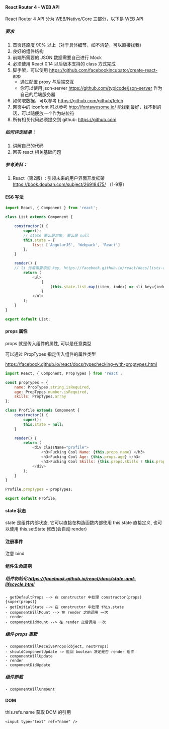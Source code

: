 #### React Router 4 - WEB API
React Router 4 API 分为 WEB/Native/Core 三部分，以下是 WEB API

##### 要求

1. 首页还原度 90% 以上（对于具体细节，如不清楚，可以直接找我）
2. 良好的组件结构
3. 前端所需要的 JSON 数据需要自己进行 Mock
4. 必须使用 React 0.14 以后版本支持的 class 方式完成
5. 脚手架，可以使用 https://github.com/facebookincubator/create-react-app
    - 通过配置 proxy 与后端交互
    - 你可以使用 json-server https://github.com/typicode/json-server 作为自己的后端服务器
6. 如何取数据，可以参考 https://github.com/github/fetch
7. 网页中的 iconfont 可以参考 http://fontawesome.io/ 能找到最好，找不到的话，可以随便放一个作为站位符
8. 所有相关代码必须提交到 github: https://github.com

##### 如何评定结果：

1. 讲解自己的代码
2. 回答 react 相关基础问题

##### 参考资料：

1. React（第2版）: 引领未来的用户界面开发框架 https://book.douban.com/subject/26918475/ （1-9章）

#### ES6 写法
```js
import React, { Component } from 'react';

class List extends Component {

	constructor() {
		super();
		// state 要么是对象, 要么是 null
		this.state = {
			list: ['AngularJS', 'Webpack', 'React']
		};
	}

	render() {
	// li 元素需要添加 key, https://facebook.github.io/react/docs/lists-and-keys.html#keys
		return (
			<ul>
				{
					(this.state.list.map((item, index) => <li key={index}> {item} </li>))
				}
			</ul>
		);
	}
}

export default List;

```

#### props 属性

props 就是传入组件的属性, 可以是任意类型

可以通过 PropTypes 指定传入组件的属性类型

https://facebook.github.io/react/docs/typechecking-with-proptypes.html

```js
import React, { Component, PropTypes } from 'react';

const propTypes = {
	name: PropTypes.string.isRequired,
	age: PropTypes.number.isRequired,
	skills: PropTypes.array
};

class Profile extends Component {
	constructor() {
		super();
		this.state = null;
	}

	render() {
		return (
			<div className="profile">
				<h3>Fucking Cool Name: {this.props.name} </h3>
				<h3>Fucking Cool Age: {this.props.age} </h3>
				<h3>Fucking Cool Skills: {this.props.skills ? this.props.skills.join(',') : 'No Skills'} </h3>
			</div>
		);
	}
}

Profile.propTypes = propTypes;

export default Profile;

```

#### state 状态

state 是组件内部状态, 它可以直接在构造函数内部使用 this.state 直接定义, 也可以使用 this.setState 修改(会自动 render)

#### 注册事件

注意 bind


#### 组件生命周期

##### 组件初始化 https://facebook.github.io/react/docs/state-and-lifecycle.html
    - getDefaultProps --> 在 constructor 中处理 constructor(props){super(props)}
    - getInitialState --> 在 constructor 中处理 this.state
    - componentWillMount --> 在 render 之前调用 一次
    - render
    - componentDidMount --> 在 render 之后调用 一次

##### 组件 props 更新
    - componentWillReceiveProps(object, nextProps)
    - shouldComponentUpdate -> 返回 boolean 决定是否 render 组件
    - componentWillUpdate
    - render
    - componentDidUpdate

##### 组件卸载
    - componentWillUnmount


#### DOM

this.refs.name 获取 DOM 的引用

```
<input type="text" ref="name" />
```
